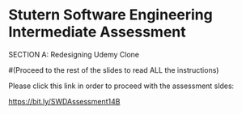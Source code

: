 # Stutern Software Engineering Intermediate Assessment
SECTION A:
Redesigning Udemy Clone

#(Proceed to the rest of the slides to read ALL the instructions)

Please click this link in order to proceed with the assessment sldes:

https://bit.ly/SWDAssessment14B